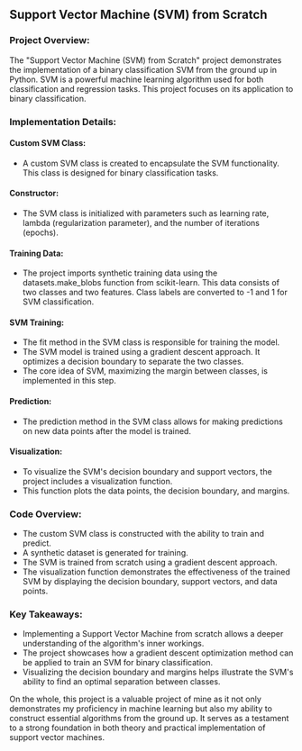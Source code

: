 ## Support Vector Machine (SVM) from Scratch

### Project Overview:

The "Support Vector Machine (SVM) from Scratch" project demonstrates the implementation of a binary classification SVM from the ground up in Python. SVM is a powerful machine learning algorithm used for both classification and regression tasks. This project focuses on its application to binary classification.

### Implementation Details:

#### Custom SVM Class:

- A custom SVM class is created to encapsulate the SVM functionality. This class is designed for binary classification tasks.

#### Constructor:

- The SVM class is initialized with parameters such as learning rate, lambda (regularization parameter), and the number of iterations (epochs).

#### Training Data:

- The project imports synthetic training data using the datasets.make_blobs function from scikit-learn. This data consists of two classes and two features. Class labels are converted to -1 and 1 for SVM classification.

#### SVM Training:

- The fit method in the SVM class is responsible for training the model.
- The SVM model is trained using a gradient descent approach. It optimizes a decision boundary to separate the two classes.
- The core idea of SVM, maximizing the margin between classes, is implemented in this step.

#### Prediction:

- The prediction method in the SVM class allows for making predictions on new data points after the model is trained.

#### Visualization:

- To visualize the SVM's decision boundary and support vectors, the project includes a visualization function.
- This function plots the data points, the decision boundary, and margins.

### Code Overview:

- The custom SVM class is constructed with the ability to train and predict.
- A synthetic dataset is generated for training.
- The SVM is trained from scratch using a gradient descent approach.
- The visualization function demonstrates the effectiveness of the trained SVM by displaying the decision boundary, support vectors, and data points.

### Key Takeaways:

- Implementing a Support Vector Machine from scratch allows a deeper understanding of the algorithm's inner workings.
- The project showcases how a gradient descent optimization method can be applied to train an SVM for binary classification.
- Visualizing the decision boundary and margins helps illustrate the SVM's ability to find an optimal separation between classes.


On the whole, this project is a valuable project of mine as it not only demonstrates my proficiency in machine learning but also my ability to construct essential algorithms from the ground up. It serves as a testament to a strong foundation in both theory and practical implementation of support vector machines.
